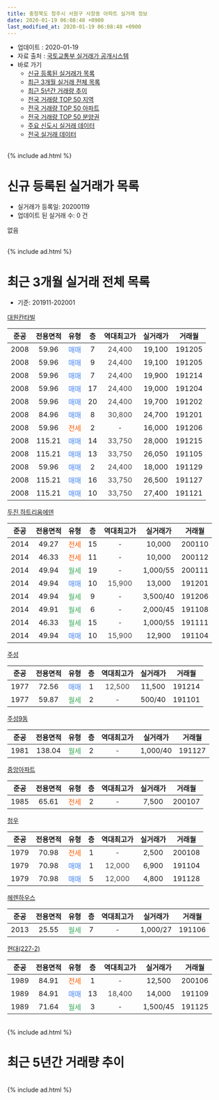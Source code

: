 ```yaml
---
title: 충청북도 청주시 서원구 사창동 아파트 실거래 정보
date: 2020-01-19 06:08:48 +0900
last_modified_at: 2020-01-19 06:08:48 +0900
---
```


* 업데이트 : 2020-01-19
* 자료 출처 : [국토교통부 실거래가 공개시스템](http://rt.molit.go.kr)
* 바로 가기
    * [신규 등록된 실거래가 목록](#신규-등록된-실거래가-목록)
    * [최근 3개월 실거래 전체 목록](#최근-3개월-실거래-전체-목록)
    * [최근 5년간 거래량 추이](#최근-5년간-거래량-추이)
    * [전국 거래량 TOP 50 지역](https://apt-info.github.io/apt-trade-info/최근-3개월-전국에서-가장-거래가-많이-발생한-지역)
    * [전국 거래량 TOP 50 아파트](https://apt-info.github.io/apt-trade-info/최근-3개월-전국에서-가장-거래가-많이-발생한-아파트)
    * [전국 거래량 TOP 50 분양권](https://apt-info.github.io/apt-trade-info/최근-3개월-전국에서-가장-거래가-많이-발생한-분양권)
    * [주요 신도시 실거래 데이터](https://apt-info.github.io/apt-trade-info/주요-신도시)
    * [전국 실거래 데이터](https://apt-info.github.io/apt-trade-info/전국)
<br>
{% include ad.html %}
<br>

# 신규 등록된 실거래가 목록
* 실거래가 등록일: 20200119
* 업데이트 된 실거래 수: 0 건

없음

<br>
{% include ad.html %}
<br>

# 최근 3개월 실거래 전체 목록
* 기준: 201911-202001


[대원칸타빌](https://search.naver.com/search.naver?query=%EC%B6%A9%EC%B2%AD%EB%B6%81%EB%8F%84+%EC%B2%AD%EC%A3%BC%EC%8B%9C+%EC%84%9C%EC%9B%90%EA%B5%AC+%EC%82%AC%EC%B0%BD%EB%8F%99+%EB%8C%80%EC%9B%90%EC%B9%B8%ED%83%80%EB%B9%8C)

|준공|전용면적|유형|층|역대최고가|실거래가|거래월|
|:---:|:---:|:---:|:---:|:---:|:---:|:---:|
|2008|59.96|<span style="color:#4285f3">매매</span>|7|<span style="color:#444444">24,400</span>|19,100|191205|
|2008|59.96|<span style="color:#4285f3">매매</span>|9|<span style="color:#444444">24,400</span>|19,100|191205|
|2008|59.96|<span style="color:#4285f3">매매</span>|7|<span style="color:#444444">24,400</span>|19,900|191214|
|2008|59.96|<span style="color:#4285f3">매매</span>|17|<span style="color:#444444">24,400</span>|19,000|191204|
|2008|59.96|<span style="color:#4285f3">매매</span>|20|<span style="color:#444444">24,400</span>|19,700|191202|
|2008|84.96|<span style="color:#4285f3">매매</span>|8|<span style="color:#444444">30,800</span>|24,700|191201|
|2008|59.96|<span style="color:#ff5a00">전세</span>|2|<span style="color:#444444">-</span>|16,000|191206|
|2008|115.21|<span style="color:#4285f3">매매</span>|14|<span style="color:#444444">33,750</span>|28,000|191215|
|2008|115.21|<span style="color:#4285f3">매매</span>|13|<span style="color:#444444">33,750</span>|26,050|191105|
|2008|59.96|<span style="color:#4285f3">매매</span>|2|<span style="color:#444444">24,400</span>|18,000|191129|
|2008|115.21|<span style="color:#4285f3">매매</span>|16|<span style="color:#444444">33,750</span>|26,500|191127|
|2008|115.21|<span style="color:#4285f3">매매</span>|10|<span style="color:#444444">33,750</span>|27,400|191121|

[두진 하트리움에덴](https://search.naver.com/search.naver?query=%EC%B6%A9%EC%B2%AD%EB%B6%81%EB%8F%84+%EC%B2%AD%EC%A3%BC%EC%8B%9C+%EC%84%9C%EC%9B%90%EA%B5%AC+%EC%82%AC%EC%B0%BD%EB%8F%99+%EB%91%90%EC%A7%84+%ED%95%98%ED%8A%B8%EB%A6%AC%EC%9B%80%EC%97%90%EB%8D%B4)

|준공|전용면적|유형|층|역대최고가|실거래가|거래월|
|:---:|:---:|:---:|:---:|:---:|:---:|:---:|
|2014|49.27|<span style="color:#ff5a00">전세</span>|15|<span style="color:#444444">-</span>|10,000|200110|
|2014|46.33|<span style="color:#ff5a00">전세</span>|11|<span style="color:#444444">-</span>|10,000|200112|
|2014|49.94|<span style="color:#34a853">월세</span>|19|<span style="color:#444444">-</span>|1,000/55|200111|
|2014|49.94|<span style="color:#4285f3">매매</span>|10|<span style="color:#444444">15,900</span>|13,000|191201|
|2014|49.94|<span style="color:#34a853">월세</span>|9|<span style="color:#444444">-</span>|3,500/40|191206|
|2014|49.91|<span style="color:#34a853">월세</span>|6|<span style="color:#444444">-</span>|2,000/45|191108|
|2014|46.33|<span style="color:#34a853">월세</span>|15|<span style="color:#444444">-</span>|1,000/55|191111|
|2014|49.94|<span style="color:#4285f3">매매</span>|10|<span style="color:#444444">15,900</span>|12,900|191104|

[주성](https://search.naver.com/search.naver?query=%EC%B6%A9%EC%B2%AD%EB%B6%81%EB%8F%84+%EC%B2%AD%EC%A3%BC%EC%8B%9C+%EC%84%9C%EC%9B%90%EA%B5%AC+%EC%82%AC%EC%B0%BD%EB%8F%99+%EC%A3%BC%EC%84%B1)

|준공|전용면적|유형|층|역대최고가|실거래가|거래월|
|:---:|:---:|:---:|:---:|:---:|:---:|:---:|
|1977|72.56|<span style="color:#4285f3">매매</span>|1|<span style="color:#444444">12,500</span>|11,500|191214|
|1977|59.87|<span style="color:#34a853">월세</span>|2|<span style="color:#444444">-</span>|500/40|191101|

[주성9동](https://search.naver.com/search.naver?query=%EC%B6%A9%EC%B2%AD%EB%B6%81%EB%8F%84+%EC%B2%AD%EC%A3%BC%EC%8B%9C+%EC%84%9C%EC%9B%90%EA%B5%AC+%EC%82%AC%EC%B0%BD%EB%8F%99+%EC%A3%BC%EC%84%B19%EB%8F%99)

|준공|전용면적|유형|층|역대최고가|실거래가|거래월|
|:---:|:---:|:---:|:---:|:---:|:---:|:---:|
|1981|138.04|<span style="color:#34a853">월세</span>|2|<span style="color:#444444">-</span>|1,000/40|191127|

[중앙아파트](https://search.naver.com/search.naver?query=%EC%B6%A9%EC%B2%AD%EB%B6%81%EB%8F%84+%EC%B2%AD%EC%A3%BC%EC%8B%9C+%EC%84%9C%EC%9B%90%EA%B5%AC+%EC%82%AC%EC%B0%BD%EB%8F%99+%EC%A4%91%EC%95%99%EC%95%84%ED%8C%8C%ED%8A%B8)

|준공|전용면적|유형|층|역대최고가|실거래가|거래월|
|:---:|:---:|:---:|:---:|:---:|:---:|:---:|
|1985|65.61|<span style="color:#ff5a00">전세</span>|2|<span style="color:#444444">-</span>|7,500|200107|

[청우](https://search.naver.com/search.naver?query=%EC%B6%A9%EC%B2%AD%EB%B6%81%EB%8F%84+%EC%B2%AD%EC%A3%BC%EC%8B%9C+%EC%84%9C%EC%9B%90%EA%B5%AC+%EC%82%AC%EC%B0%BD%EB%8F%99+%EC%B2%AD%EC%9A%B0)

|준공|전용면적|유형|층|역대최고가|실거래가|거래월|
|:---:|:---:|:---:|:---:|:---:|:---:|:---:|
|1979|70.98|<span style="color:#ff5a00">전세</span>|1|<span style="color:#444444">-</span>|2,500|200108|
|1979|70.98|<span style="color:#4285f3">매매</span>|1|<span style="color:#444444">12,000</span>|6,900|191104|
|1979|70.98|<span style="color:#4285f3">매매</span>|5|<span style="color:#444444">12,000</span>|4,800|191128|

[헤렌하우스](https://search.naver.com/search.naver?query=%EC%B6%A9%EC%B2%AD%EB%B6%81%EB%8F%84+%EC%B2%AD%EC%A3%BC%EC%8B%9C+%EC%84%9C%EC%9B%90%EA%B5%AC+%EC%82%AC%EC%B0%BD%EB%8F%99+%ED%97%A4%EB%A0%8C%ED%95%98%EC%9A%B0%EC%8A%A4)

|준공|전용면적|유형|층|역대최고가|실거래가|거래월|
|:---:|:---:|:---:|:---:|:---:|:---:|:---:|
|2013|25.55|<span style="color:#34a853">월세</span>|7|<span style="color:#444444">-</span>|1,000/27|191106|

[현대(227-2)](https://search.naver.com/search.naver?query=%EC%B6%A9%EC%B2%AD%EB%B6%81%EB%8F%84+%EC%B2%AD%EC%A3%BC%EC%8B%9C+%EC%84%9C%EC%9B%90%EA%B5%AC+%EC%82%AC%EC%B0%BD%EB%8F%99+%ED%98%84%EB%8C%80%28227-2%29)

|준공|전용면적|유형|층|역대최고가|실거래가|거래월|
|:---:|:---:|:---:|:---:|:---:|:---:|:---:|
|1989|84.91|<span style="color:#ff5a00">전세</span>|1|<span style="color:#444444">-</span>|12,500|200106|
|1989|84.91|<span style="color:#4285f3">매매</span>|13|<span style="color:#444444">18,400</span>|14,000|191109|
|1989|71.64|<span style="color:#34a853">월세</span>|3|<span style="color:#444444">-</span>|1,500/45|191125|


<br>
{% include ad.html %}
<br>

# 최근 5년간 거래량 추이


<div style="width:100%;">
    <canvas id="deal_progress" height="200"></canvas>
</div>

<script>
new Chart(document.getElementById("deal_progress"), {
    type: 'line',
    data: {
        labels: ['201501','201502','201503','201504','201505','201506','201507','201508','201509','201510','201511','201512','201601','201602','201603','201604','201605','201606','201607','201608','201609','201610','201611','201612','201701','201702','201703','201704','201705','201706','201707','201708','201709','201710','201711','201712','201801','201802','201803','201804','201805','201806','201807','201808','201809','201810','201811','201812','201901','201902','201903','201904','201905','201906','201907','201908','201909','201910','201911','201912','202001'],
        datasets: [{
            label: '매매',
            pointRadius: 1,
            data: [18, 12, 20, 11, 14, 9, 9, 7, 4, 10, 8, 9, 9, 7, 14, 7, 10, 13, 5, 5, 13, 9, 6, 10, 5, 9, 2, 5, 10, 6, 7, 13, 9, 3, 16, 8, 4, 9, 9, 7, 7, 8, 9, 4, 6, 9, 6, 5, 6, 2, 7, 8, 7, 7, 20, 3, 12, 10, 8, 9, 0],
            borderColor: "rgba(255, 201, 14, 1)",
            backgroundColor: "rgba(255, 201, 14, 0.5)",
            fill: false,
            lineTension: 0
        },{
            label: '전월세',
            pointRadius: 1,
            data: [20, 8, 12, 8, 9, 6, 5, 4, 2, 4, 10, 7, 7, 7, 7, 5, 3, 4, 5, 6, 5, 8, 9, 11, 8, 6, 8, 6, 9, 11, 10, 8, 8, 3, 6, 4, 10, 6, 6, 6, 7, 6, 3, 6, 3, 6, 6, 10, 10, 10, 7, 6, 6, 0, 9, 5, 9, 7, 6, 2, 6],
            borderColor: "rgba(0, 141, 185, 1)",
            backgroundColor: "rgba(0, 141, 185, 0.5)",
            fill: false,
            lineTension: 0
        }
        ]
    },
    options: {
        responsive: true,
        title: {
            display: false
        },
        tooltips: {
            mode: 'index',
            intersect: false
        },
        hover: {
            mode: 'nearest',
            intersect: true
        },
        scales: {
            xAxes: [{
                display: true,
                scaleLabel: {
                    display: true,
                    labelString: '년/월'
                }
            }],
            yAxes: [{
                display: true,
                ticks: {
                    suggestedMin: 0,
                },
                scaleLabel: {
                    display: true,
                    labelString: '실거래 수'
                }
            }]
        }
    }
});

</script>


<br>
{% include ad.html %}
<br>

